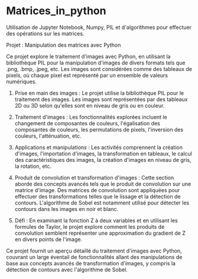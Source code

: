# Matrices_in_python
Utilisation de Jupyter Notebook, Numpy, PIL et d'algorithmes pour effectuer des opérations sur les matrices.

Projet : Manipulation des matrices avec Python

Ce projet explore le traitement d'images avec Python, en utilisant la bibliothèque PIL pour la manipulation d'images de divers formats tels que .png, .bmp, .jpeg, etc. Les images sont considérées comme des tableaux de pixels, où chaque pixel est représenté par un ensemble de valeurs numériques.

1. Prise en main des images :
Le projet utilise la bibliothèque PIL pour le traitement des images. Les images sont représentées par des tableaux 2D ou 3D selon qu'elles sont en niveau de gris ou en couleur.

2. Traitement d'images :
Les fonctionnalités explorées incluent le changement de composantes de couleurs, l'égalisation des composantes de couleurs, les permutations de pixels, l'inversion des couleurs, l'atténuation, etc.

3. Applications et manipulations :
Les activités comprennent la création d'images, l'importation d'images, la transformation en tableaux, le calcul des caractéristiques des images, la création d'images en niveau de gris, la rotation, etc.

4. Produit de convolution et transformation d'images :
Cette section aborde des concepts avancés tels que le produit de convolution sur une matrice d'image. Des matrices de convolution sont appliquées pour effectuer des transformations telles que le lissage et la détection de contours. L'algorithme de Sobel est notamment utilisé pour détecter les contours dans les images en noir et blanc.

4. Défi :
En examinant la fonction Z à deux variables et en utilisant les formules de Taylor, le projet explore comment les produits de convolution semblent représenter une approximation du gradient de Z en divers points de l'image.

Ce projet fournit un aperçu détaillé du traitement d'images avec Python, couvrant un large éventail de fonctionnalités allant des manipulations de base aux concepts avancés de transformation d'images, y compris la détection de contours avec l'algorithme de Sobel.

